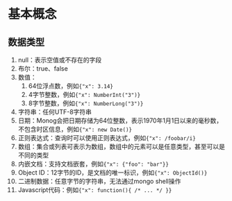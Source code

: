 # 基本概念

## 数据类型

1. null：表示空值或不存在的字段
2. 布尔：true、false
3. 数值：
   1. 64位浮点数，例如`{"x": 3.14}`
   2. 4字节整数，例如`{"x": NumberInt("3")}`
   3. 8字节整数，例如`{"x": NumberLong("3")}`
4. 字符串：任何UTF-8字符串
5. 日期：Monog会把日期存储为64位整数，表示1970年1月1日以来的毫秒数，不包含时区信息，例如`{"x": new Date()}`
6. 正则表达式：查询时可以使用正则表达式，例如`{"x": /foobar/i}`
7. 数组：集合或列表可表示为数组，数组中的元素可以是任意类型，甚至可以是不同的类型
8. 内嵌文档：支持文档嵌套，例如`{"x": {"foo": "bar"}}`
9. Object ID：12字节的ID，是文档的唯一标识，例如`{"x": ObjectId()}`
10. 二进制数据：任意字节的字符串，无法通过mongo shell操作
11. Javascript代码：例如`{"x": function(){ /* ... */ }}`
